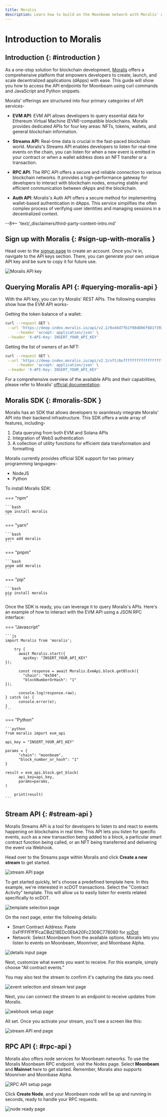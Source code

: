 ```yaml
---
title: Moralis
description: Learn how to build on the Moonbeam network with Moralis' API suite.
---
```


# Introduction to Moralis

## Introduction {: #introduction }

As a one-stop solution for blockchain development, [Moralis](https://moralis.io/) offers a comprehensive platform that empowers developers to create, launch, and scale decentralized applications (dApps) with ease. This guide will show you how to access the API endpoints for Moonbeam using curl commands and JavaScript and Python snippets.

Moralis' offerings are structured into four primary categories of API services-

- **EVM API**: EVM API allows developers to query essential data for Ethereum Virtual Machine (EVM)-compatible blockchains. Moralis provides dedicated APIs for four key areas: NFTs, tokens, wallets, and general blockchain information.

- **Streams API**: Real-time data is crucial in the fast-paced blockchain world. Moralis's Streams API enables developers to listen for real-time events on the chain, you can listen for when a new event is emitted in your contract or when a wallet address does an NFT transfer or a transaction.

- **RPC API**: The RPC API offers a secure and reliable connection to various blockchain networks. It provides a high-performance gateway for developers to interact with blockchain nodes, ensuring stable and efficient communication between dApps and the blockchain.

- **Auth API**: Moralis's Auth API offers a secure method for implementing wallet-based authentication in dApps. This service simplifies the often complex process of verifying user identities and managing sessions in a decentralized context.

--8<-- 'text/_disclaimers/third-party-content-intro.md'

## Sign up with Moralis {: #sign-up-with-moralis }

Head over to the [signup page](https://admin.moralis.io/register) to create an account. Once you're in, navigate to the API keys section. There, you can generate your own unique API key and be sure to copy it for future use.

![Moralis API key](/images/builders/integrations/indexers/moralis/moralis-1.webp)

## Querying Moralis API {: #querying-moralis-api }

With the API key, you can try Moralis' REST APIs. The following examples show how the EVM API works-

Getting the token balance of a wallet:

```bash
curl --request GET \
 --url 'https://deep-index.moralis.io/api/v2.2/0xd4d7fb1f98dD66f6D1f393E8e237AdF74c31F3ea/erc20?chain=moonbeam' \
     --header 'accept: application/json' \
 --header 'X-API-Key: INSERT_YOUR_API_KEY' 
```

Getting the list of owners of an NFT:

```bash
curl --request GET \
 --url 'https://deep-index.moralis.io/api/v2.2/nft/0xfffffffffffffffffffffffffffffffffffffffff/owners?chain=moonbeam&format=decimal' \
     --header 'accept: application/json' \
 --header 'X-API-Key: INSERT_YOUR_API_KEY' 
```

For a comprehensive overview of the available APIs and their capabilities, please refer to Moralis' [official documentation](https://docs.moralis.io/web3-data-api/evm/reference).

## Moralis SDK {: #moralis-SDK }

Moralis has an SDK that allows developers to seamlessly integrate Moralis' API into their backend infrastructure. This SDK offers a wide array of features, including-

1. Data querying from both EVM and Solana APIs
2. Integration of Web3 authentication
3. A collection of utility functions for efficient data transformation and formatting

Moralis currently provides official SDK support for two primary programming languages-

- NodeJS
- Python

To install Moralis SDK:

=== "npm"

    ```bash
    npm install moralis
    ```

=== "yarn"

    ```bash
    yarn add moralis
    ```

=== "pnpm"

    ```bash
    pnpm add moralis
    ```

=== "pip"

    ```bash
    pip install moralis
    ```

Once the SDK is ready, you can leverage it to query Moralis's APIs. Here's an example of how to interact with the EVM API using a JSON RPC interface:

=== "Javascript"

    ```js
    import Moralis from 'moralis';

        try {
          await Moralis.start({
            apiKey: "INSERT_YOUR_API_KEY"
    });

          const response = await Moralis.EvmApi.block.getBlock({
            "chain": "0x504",
            "blockNumberOrHash": "1"
    });

          console.log(response.raw);
    } catch (e) {
          console.error(e);
    }
    ```

=== "Python"

    ```python
    from moralis import evm_api

    api_key = "INSERT_YOUR_API_KEY"

    params = {
          "chain": "moonbeam",
          "block_number_or_hash": "1"
    }

    result = evm_api.block.get_block(
          api_key=api_key,
          params=params,
    )

        print(result)
    ```


## Stream API {: #stream-api }

Moralis Streams API is a tool for developers to listen to and react to events happening on blockchains in real time. This API lets you listen for specific events, such as a new transaction being added to a block, a particular smart contract function being called, or an NFT being transferred and delivering the event via Webhook.

Head over to the Streams page within Moralis and click **Create a new stream** to get started.

![stream API page](/images/builders/integrations/indexers/moralis/moralis-2.webp)

To get started quickly, let's choose a predefined template here. In this example, we're interested in xcDOT transactions. Select the "Contract Activity" template. This will allow us to easily listen for events related specifically to xcDOT.

![template selection page](/images/builders/integrations/indexers/moralis/moralis-3.webp)

On the next page, enter the following details:

- Smart Contract Address: Paste 0xFfFFfFff1FcaCBd218EDc0EbA20Fc2308C778080 for [xcDot](https://moonscan.io/token/0xffffffff1fcacbd218edc0eba20fc2308c778080)
- Network: Select Moonbeam from the available options.
Moralis lets you listen to events on Moonbeam, Moonriver, and Moonbase Alpha.

![details input page](/images/builders/integrations/indexers/moralis/moralis-4.webp)

Next, customize what events you want to receive. For this example, simply choose "All contract events." 

You may also test the stream to confirm it's capturing the data you need.

![event selection and stream test page](/images/builders/integrations/indexers/moralis/moralis-5.webp)

Next, you can connect the stream to an endpoint to receive updates from Moralis.

![webhook setup page](/images/builders/integrations/indexers/moralis/moralis-6.webp)

All set. Once you activate your stream, you'll see a screen like this:

![stream API end page](/images/builders/integrations/indexers/moralis/moralis-7.webp)

## RPC API {: #rpc-api }

Moralis also offers node services for Moonbeam networks. To use the Moralis Moonbeam RPC endpoint, visit the Nodes page.
Select **Moonbeam** and **Mainnet** here to get started. Remember, Moralis also supports Moonriver and Moonbase Alpha.

![RPC API setup page](/images/builders/integrations/indexers/moralis/moralis-8.webp)

Click **Create Node**, and your Moonbeam node will be up and running in seconds, ready to handle your RPC requests.

![node ready page](/images/builders/integrations/indexers/moralis/moralis-9.webp)
